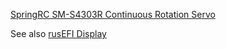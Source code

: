 
[SpringRC SM-S4303R Continuous Rotation Servo](https://www.pololu.com/product/1248)


See also [rusEFI Display](https://rusefi.com/forum/viewtopic.php?f=4&t=775) 
